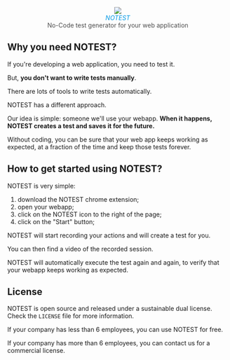 
<p style="text-align: center;">
<img src="https://notest.io/assets/img/logo.png">
<br>
<i style="color: #0097e4">NOTEST</i>
<br>
<span style="color: #4e4e4e">No-Code test generator for your web application</span>
</p>


## Why you need NOTEST?
If you're developing a web application, you need to test it.

But, **you don't want to write tests manually**.

There are lots of tools to write tests automatically.

NOTEST has a different approach.

Our idea is simple: someone we'll use your webapp. 
**When it happens, NOTEST creates a test and saves it for the future.**

Without coding, you can be sure that your web app keeps working as expected, 
at a fraction of the time and keep those tests forever.

## How to get started using NOTEST?
NOTEST is very simple:
1) download the NOTEST chrome extension;
2) open your webapp;
3) click on the NOTEST icon to the right of the page;
4) click on the "Start" button;

NOTEST will start recording your actions and will create a test for you.

You can then find a video of the recorded session.

NOTEST will automatically execute the test again and again, to verify that your webapp keeps working as expected.

## License
NOTEST is open source and released under a sustainable dual license. Check the `LICENSE` file for more information.

If your company has less than 6 employees, you can use NOTEST for free.

If your company has more than 6 employees, you can contact us for a commercial license.


